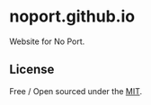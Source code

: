# noport.github.io

Website for No Port.

## License

Free / Open sourced under the
[MIT](https://github.com/web-create/harmony/blob/master/LICENSE.md).
